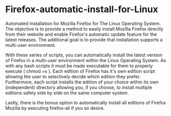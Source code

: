 # Firefox-automatic-install-for-Linux
Automated installation for Mozilla Firefox for The Linux Operating System. The objective is to provide a method to easily install Mozilla Firefox directly from their website and enable Firefox's automatic update feature for the latest releases. The additional goal is to provide that installation supports a multi-user environment.

With these series of scripts, you can automatically install the latest version of Firefox in a multi-user environment within the Linux Operating System. As with any bash scripts it must be made executable for them to properly execute ( chmod +x ). Each edition of Firefox has it's own edition script allowing the user to selectively decide which edition they prefer. Furthermore, each script installs the edition of your choice within its own (independent) directory allowing you, if you choose, to install multiple editions safely side by side on the same computer system.

Lastly, there is the bonus option to automatically install all editions of Firefox Mozilla by executing firefox-all if you so desire.
